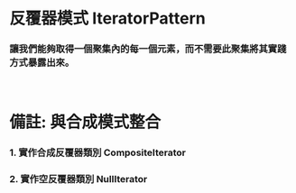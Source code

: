 反覆器模式 IteratorPattern
=====
### 讓我們能夠取得一個聚集內的每一個元素，而不需要此聚集將其實踐方式暴露出來。
<br />

備註: 與合成模式整合
=====
### 1. 實作合成反覆器類別 CompositeIterator
### 2. 實作空反覆器類別 NullIterator